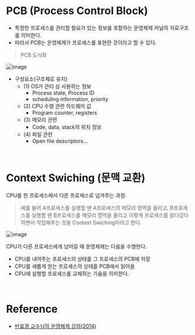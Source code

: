 # PCB (Process Control Block)

* 특정한 프로세스를 관리할 필요가 있는 정보를 포함하는 운영체제 커널의 자료구조를 의미한다.
* 따라서 PCB는 운영체제가 프로세스를 표현한 것이라고 할 수 있다.

> PCB 도식화

![image](https://user-images.githubusercontent.com/75905803/203545118-09ca3d31-2f8c-469b-b2f8-23b682b42395.png)

* 구성요소(구조체로 유지)
  * (1) OS가 관리 상 사용하는 정보
    * Process state, Process ID
    * scheduling information, priority
  * (2) CPU 수행 관련 하드웨어 값
    * Program counter, registers
  * (3) 메모리 관련
    * Code, data, stack의 위치 정보
  * (4) 파일 관련
    * Open file descriptors...

</br>

# Context Swiching (문맥 교환)

CPU를 한 프로세스에서 다른 프로세스로 넘겨주는 과정.

> 예를 들어 A프로세스를 실행할 땐 A프로세스의 메모리 영역을 올리고, B프로세스를 실행할 땐 B프로세스를 메모리 영역을 올리고 이렇게 프로세스를 왔다갔다 하면서 작업해주는 것을 Context Swiching이라고 한다.

![image](https://user-images.githubusercontent.com/75905803/203545653-892ed722-8540-4b51-931f-5d53d2bef50a.png)

CPU가 다른 프로세스에게 넘어갈 때 운영체제는 다음을 수행한다.

* CPU를 내어주는 프로세스의 상태를 그 프로세스의 PCB에 저장
* CPU를 새롭게 얻는 프로세스의 상태를 PCB에서 읽어옴 
* CPU에 실행할 프로세스를 교체하는 기술을 의미한다.

</br>

# Reference

- [반효경 교수님의 운영체제 강의(2014)](https://core.ewha.ac.kr/publicview/C0101020140318134023355997?vmode=f)
